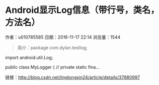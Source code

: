 # Android显示Log信息（带行号，类名，方法名）
作者：u010785585
日期：2016-11-17 22:14
浏览量：1544
> 简介：package com.dylan.testlog;

import android.util.Log;

public class MyLogger {
//	private static fina...

 链接：http://blog.csdn.net/linglongxin24/article/details/37880997
